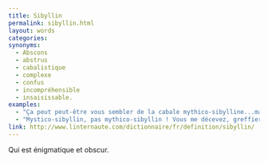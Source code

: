 ```yaml
---
title: Sibyllin
permalink: sibyllin.html
layout: words
categories:
synonyms:
  - Abscons
  - abstrus
  - cabalistique
  - complexe
  - confus
  - incompréhensible
  - insaisissable.
examples:
  - "Ça peut peut-être vous sembler de la cabale mythico-sibylline...mais ce n'en est pas !"
  - "Mystico-sibyllin, pas mythico-sibyllin ! Vous me décevez, greffier... :-)"
link: http://www.linternaute.com/dictionnaire/fr/definition/sibyllin/
---
```


Qui est énigmatique et obscur.

